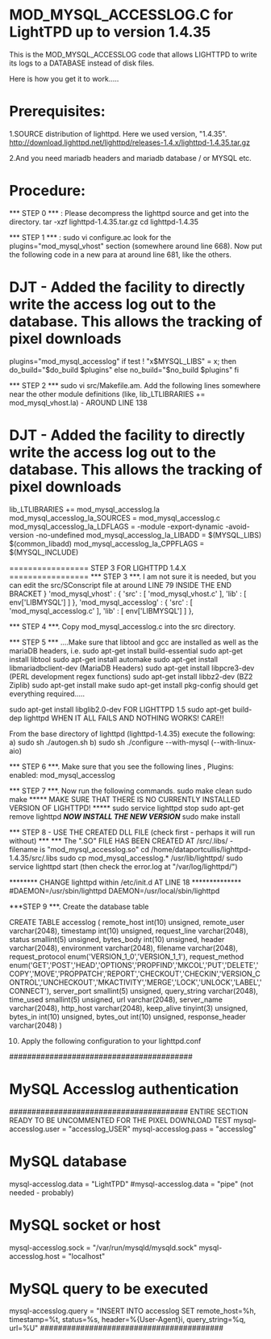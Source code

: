 MOD_MYSQL_ACCESSLOG.C for LightTPD up to version 1.4.35
============

This is the MOD_MYSQL_ACCESSLOG code that allows LIGHTTPD to write its logs to a DATABASE instead of disk files.



Here is how you get it to work.....




Prerequisites:
========================================================
1.SOURCE distribution of lighttpd. Here we used version, "1.4.35".
http://download.lighttpd.net/lighttpd/releases-1.4.x/lighttpd-1.4.35.tar.gz

2.And you need mariadb headers and mariadb database / or MYSQL etc.


Procedure:
========================================================
*** STEP 0 *** : Please decompress the lighttpd source and get into the directory.
tar -xzf lighttpd-1.4.35.tar.gz
cd lighttpd-1.4.35


*** STEP 1 *** : 
sudo vi configure.ac
look for the plugins="mod_mysql_vhost" section (somewhere around line 668). 
Now put the following code in a new para at around line 681, like the others.
# DJT - Added the facility to directly write the access log out to the database.  This allows the tracking of pixel downloads
plugins="mod_mysql_accesslog"
if test ! "x$MYSQL_LIBS" = x; then
  do_build="$do_build $plugins"
else
  no_build="$no_build $plugins"
fi


*** STEP 2 ***
sudo vi src/Makefile.am.
Add the following lines somewhere near the other module definitions (like, lib_LTLIBRARIES += mod_mysql_vhost.la) - AROUND LINE 138
# DJT - Added the facility to directly write the access log out to the database.  This allows the tracking of pixel downloads
lib_LTLIBRARIES += mod_mysql_accesslog.la
mod_mysql_accesslog_la_SOURCES = mod_mysql_accesslog.c
mod_mysql_accesslog_la_LDFLAGS = -module -export-dynamic -avoid-version -no-undefined
mod_mysql_accesslog_la_LIBADD = $(MYSQL_LIBS) $(common_libadd)
mod_mysql_accesslog_la_CPPFLAGS = $(MYSQL_INCLUDE)


================= STEP 3 FOR LIGHTTPD 1.4.X ================= 
*** STEP 3 ***. I am not sure it is needed, but you can edit the src/SConscript file at around LINE 79 INSIDE THE END BRACKET }
'mod_mysql_vhost' : { 'src' : [ 'mod_mysql_vhost.c' ], 'lib' : [ env['LIBMYSQL'] ] },
'mod_mysql_accesslog' : { 'src' : [ 'mod_mysql_accesslog.c' ], 'lib' : [ env['LIBMYSQL'] ] },


*** STEP 4 ***. Copy mod_mysql_accesslog.c into the src directory.


*** STEP 5 *** ....Make sure that libtool and gcc are installed as well as the mariaDB headers, i.e.
sudo apt-get install build-essential
sudo apt-get install libtool
sudo apt-get install automake
sudo apt-get install libmariadbclient-dev	 (MariaDB Headers)
sudo apt-get install libpcre3-dev  			 (PERL development regex functions)
sudo apt-get install  libbz2-dev			 (BZ2 Ziplib)
sudo apt-get install make
sudo apt-get install pkg-config				 should get everything required.....

sudo apt-get install libglib2.0-dev			 FOR LIGHTTPD 1.5
sudo apt-get build-dep lighttpd				 WHEN IT ALL FAILS AND NOTHING WORKS!  CARE!!


From the base directory of lighttpd (lighttpd-1.4.35) execute the following:
a)	sudo sh ./autogen.sh
b)	sudo sh ./configure --with-mysql              (--with-linux-aio)


*** STEP 6 ***. Make sure that you see the following lines ,
Plugins:
enabled: 
  mod_mysql_accesslog


*** STEP 7 ***. Now run the following commands.
sudo make clean
sudo make
***** MAKE SURE THAT THERE IS NO CURRENTLY INSTALLED VERSION OF LIGHTTPD! *****
sudo service lighttpd stop
sudo apt-get remove lighttpd
***NOW INSTALL THE NEW VERSION***
sudo make install

*** STEP 8  - USE THE CREATED DLL FILE (check first - perhaps it will run without) ***
*** The ".SO" FILE HAS BEEN CREATED AT /src/.libs/ - filename is "mod_mysql_accesslog.so"
cd /home/dataportcullis/lighttpd-1.4.35/src/.libs
sudo cp mod_mysql_accesslog.* /usr/lib/lighttpd/
sudo service lighttpd start  (then check the error.log at "/var/log/lighttpd/")

******** CHANGE lighttpd within /etc/init.d AT LINE 18 **************
#DAEMON=/usr/sbin/lighttpd
DAEMON=/usr/local/sbin/lighttpd


***STEP 9 ***. Create the database table

CREATE TABLE accesslog (
  remote_host int(10) unsigned,
  remote_user varchar(2048),
  timestamp int(10) unsigned,
  request_line varchar(2048),
  status smallint(5) unsigned,
  bytes_body int(10) unsigned,
  header varchar(2048),
  environment varchar(2048),
  filename varchar(2048),
  request_protocol enum('VERSION_1_0','VERSION_1_1'),
  request_method enum('GET','POST','HEAD','OPTIONS','PROPFIND','MKCOL','PUT','DELETE','COPY','MOVE','PROPPATCH','REPORT','CHECKOUT','CHECKIN','VERSION_CONTROL','UNCHECKOUT','MKACTIVITY','MERGE','LOCK','UNLOCK','LABEL','CONNECT'),
  server_port smallint(5) unsigned,
  query_string varchar(2048),
  time_used smallint(5) unsigned,
  url varchar(2048),
  server_name varchar(2048),
  http_host varchar(2048),
  keep_alive tinyint(3) unsigned,
  bytes_in int(10) unsigned,
  bytes_out int(10) unsigned,
  response_header varchar(2048)
)

10. Apply the following configuration to your lighttpd.conf

#########################################
# MySQL Accesslog authentication
######################################## ENTIRE SECTION READY TO BE UNCOMMENTED FOR THE PIXEL DOWNLOAD TEST
mysql-accesslog.user = "accesslog_USER"
mysql-accesslog.pass = "accesslog"

# MySQL database
mysql-accesslog.data = "LightTPD"
#mysql-accesslog.data = "pipe"  (not needed - probably)

# MySQL socket or host
mysql-accesslog.sock = "/var/run/mysqld/mysqld.sock"
mysql-accesslog.host = "localhost"

# MySQL query to be executed
mysql-accesslog.query = "INSERT INTO accesslog SET remote_host=%h, timestamp=%t, status=%s, header=%{User-Agent}i, query_string=%q, url=%U"
#########################################


